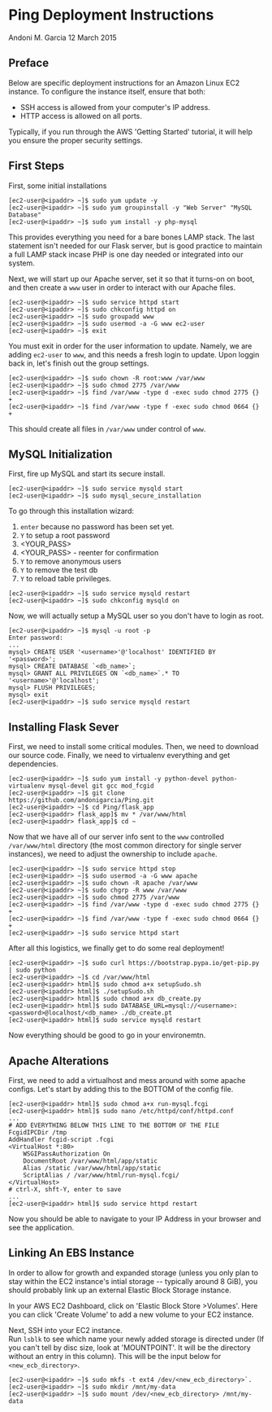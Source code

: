 # Ping Deployment Instructions
Andoni M. Garcia
12 March 2015

## Preface

Below are specific deployment instructions for an Amazon Linux EC2 instance. To configure the instance itself, ensure that both:

  - SSH access is allowed from your computer's IP address.
  - HTTP access is allowed on all ports.

Typically, if you run through the AWS 'Getting Started' tutorial, it will help you ensure the proper security settings.

## First Steps

First, some initial installations

```
[ec2-user@<ipaddr> ~]$ sudo yum update -y
[ec2-user@<ipaddr> ~]$ sudo yum groupinstall -y "Web Server" "MySQL Database"
[ec2-user@<ipaddr> ~]$ sudo yum install -y php-mysql
```

This provides everything you need for a bare bones LAMP stack. The last statement isn't needed for our Flask server, but is good practice to maintain a full LAMP stack incase PHP is one day needed or integrated into our system.

Next, we will start up our Apache server, set it so that it turns-on on boot, and then create a `www` user in order to interact with our Apache files.

```
[ec2-user@<ipaddr> ~]$ sudo service httpd start
[ec2-user@<ipaddr> ~]$ sudo chkconfig httpd on
[ec2-user@<ipaddr> ~]$ sudo groupadd www
[ec2-user@<ipaddr> ~]$ sudo usermod -a -G www ec2-user
[ec2-user@<ipaddr> ~]$ exit
```

You must exit in order for the user information to update. Namely, we are adding `ec2-user` to `www`, and this needs a fresh login to update. Upon loggin back in, let's finish out the group settings.

```
[ec2-user@<ipaddr> ~]$ sudo chown -R root:www /var/www
[ec2-user@<ipaddr> ~]$ sudo chmod 2775 /var/www
[ec2-user@<ipaddr> ~]$ find /var/www -type d -exec sudo chmod 2775 {} +
[ec2-user@<ipaddr> ~]$ find /var/www -type f -exec sudo chmod 0664 {} +
```

This should create all files in `/var/www` under control of `www`.

## MySQL Initialization

First, fire up MySQL and start its secure install.

```
[ec2-user@<ipaddr> ~]$ sudo service mysqld start
[ec2-user@<ipaddr> ~]$ sudo mysql_secure_installation
```

To go through this installation wizard:

1. `enter` because no password has been set yet.
2. `Y` to setup a root password
3. <YOUR_PASS>
4. <YOUR_PASS> - reenter for confirmation
5. `Y` to remove anonymous users
6. `Y` to remove the test db
7. `Y` to reload table privileges.

```
[ec2-user@<ipaddr> ~]$ sudo service mysqld restart
[ec2-user@<ipaddr> ~]$ sudo chkconfig mysqld on
```

Now, we will actually setup a MySQL user so you don't have to login as root.

```
[ec2-user@<ipaddr> ~]$ mysql -u root -p
Enter password:
...
mysql> CREATE USER '<username>'@'localhost' IDENTIFIED BY '<password>';
mysql> CREATE DATABASE `<db_name>`;
mysql> GRANT ALL PRIVILEGES ON `<db_name>`.* TO '<username>'@'localhost';
mysql> FLUSH PRIVILEGES;
mysql> exit
[ec2-user@<ipaddr> ~]$ sudo service mysqld restart
```

## Installing Flask Sever

First, we need to install some critical modules. Then, we need to download our source code. Finally, we need to virtualenv everything and get dependencies.

```
[ec2-user@<ipaddr> ~]$ sudo yum install -y python-devel python-virtualenv mysql-devel git gcc mod_fcgid
[ec2-user@<ipaddr> ~]$ git clone https://github.com/andonigarcia/Ping.git
[ec2-user@<ipaddr> ~]$ cd Ping/flask_app
[ec2-user@<ipaddr> flask_app]$ mv * /var/www/html
[ec2-user@<ipaddr> flask_app]$ cd ~
```

Now that we have all of our server info sent to the `www` controlled `/var/www/html` directory (the most common directory for single server instances), we need to adjust the ownership to include `apache`.

```
[ec2-user@<ipaddr> ~]$ sudo service httpd stop
[ec2-user@<ipaddr> ~]$ sudo usermod -a -G www apache
[ec2-user@<ipaddr> ~]$ sudo chown -R apache /var/www
[ec2-user@<ipaddr> ~]$ sudo chgrp -R www /var/www
[ec2-user@<ipaddr> ~]$ sudo chmod 2775 /var/www
[ec2-user@<ipaddr> ~]$ find /var/www -type d -exec sudo chmod 2775 {} +
[ec2-user@<ipaddr> ~]$ find /var/www -type f -exec sudo chmod 0664 {} +
[ec2-user@<ipaddr> ~]$ sudo service httpd start
```

After all this logistics, we finally get to do some real deployment!

```
[ec2-user@<ipaddr> ~]$ sudo curl https://bootstrap.pypa.io/get-pip.py | sudo python
[ec2-user@<ipaddr> ~]$ cd /var/www/html
[ec2-user@<ipaddr> html]$ sudo chmod a+x setupSudo.sh
[ec2-user@<ipaddr> html]$ ./setupSudo.sh
[ec2-user@<ipaddr> html]$ sudo chmod a+x db_create.py
[ec2-user@<ipaddr> html]$ sudo DATABASE_URL=mysql://<username>:<password>@localhost/<db_name> ./db_create.pt
[ec2-user@<ipaddr> html]$ sudo service mysqld restart
```

Now everything should be good to go in your environemtn.

## Apache Alterations

First, we need to add a virtualhost and mess around with some apache configs. Let's start by adding this to the BOTTOM of the config file.

```
[ec2-user@<ipaddr> html]$ sudo chmod a+x run-mysql.fcgi
[ec2-user@<ipaddr> html]$ sudo nano /etc/httpd/conf/httpd.conf
...
# ADD EVERYTHING BELOW THIS LINE TO THE BOTTOM OF THE FILE
FcgidIPCDir /tmp
AddHandler fcgid-script .fcgi
<VirtualHost *:80>
    WSGIPassAuthorization On
    DocumentRoot /var/www/html/app/static
    Alias /static /var/www/html/app/static
    ScriptAlias / /var/www/html/run-mysql.fcgi/
</VirtualHost>
# ctrl-X, shft-Y, enter to save
...
[ec2-user@<ipaddr> html]$ sudo service httpd restart
```

Now you should be able to navigate to your IP Address in your browser and see the application.

## Linking An EBS Instance

In order to allow for growth and expanded storage (unless you only plan to stay within the EC2 instance's intial storage -- typically around 8 GiB), you should probably link up an external Elastic Block Storage instance.

In your AWS EC2 Dashboard, click on 'Elastic Block Store >Volumes'. Here you can click 'Create Volume' to add a new volume to your EC2 instance.

Next, SSH into your EC2 instance.  
Run `lsblk` to see which name your newly added storage is directed under (If you can't tell by disc size, look at 'MOUNTPOINT'. It will be the directory without an entry in this column).  This will be the input below for `<new_ecb_directory>`.

```
[ec2-user@<ipaddr> ~]$ sudo mkfs -t ext4 /dev/<new_ecb_directory>`.
[ec2-user@<ipaddr> ~]$ sudo mkdir /mnt/my-data
[ec2-user@<ipaddr> ~]$ sudo mount /dev/<new_ecb_directory> /mnt/my-data
```